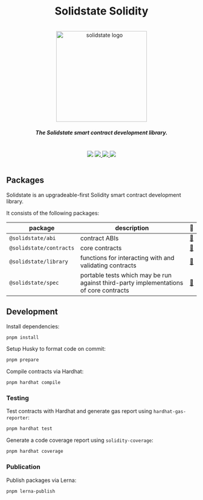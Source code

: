 <div align="center">
  <h1>Solidstate Solidity</h1>
  <br/>
  <img width=240 src="./assets/solidstate_mark.png" alt="solidstate logo"/>
  <h5 align="center">The Solidstate smart contract development library.</h5>
  <br/>
  <img src="https://img.shields.io/npm/v/@solidstate/contracts?color=FDF685&style=flat-square" />
  <a href="https://github.com/solidstate-network/solidstate-solidity/stargazers">
    <img src="https://img.shields.io/github/stars/solidstate-network/solidstate-solidity?color=FDF685&style=flat-square" />
  </a>
  <a href="https://github.com/solidstate-network/solidstate-solidity/graphs/contributors">
    <img src="https://img.shields.io/github/contributors/solidstate-network/solidstate-solidity?color=FDF685&style=flat-square" />
  </a>  
  <img src="https://img.shields.io/npm/dy/@solidstate/contracts?color=FDF685&style=flat-square" />
  <br/>
  <br/>
</div>

## Packages

Solidstate is an upgradeable-first Solidity smart contract development library.

It consists of the following packages:

| package                 | description                                                                           | 📕                          |
| ----------------------- | ------------------------------------------------------------------------------------- | --------------------------- |
| `@solidstate/abi`       | contract ABIs                                                                         | [📖](./abi/README.md)       |
| `@solidstate/contracts` | core contracts                                                                        | [📖](./contracts/README.md) |
| `@solidstate/library`   | functions for interacting with and validating contracts                               | [📖](./lib/README.md)       |
| `@solidstate/spec`      | portable tests which may be run against third-party implementations of core contracts | [📖](./spec/README.md)      |

## Development

Install dependencies:

```bash
pnpm install
```

Setup Husky to format code on commit:

```bash
pnpm prepare
```

Compile contracts via Hardhat:

```bash
pnpm hardhat compile
```

### Testing

Test contracts with Hardhat and generate gas report using `hardhat-gas-reporter`:

```bash
pnpm hardhat test
```

Generate a code coverage report using `solidity-coverage`:

```bash
pnpm hardhat coverage
```

### Publication

Publish packages via Lerna:

```bash
pnpm lerna-publish
```
